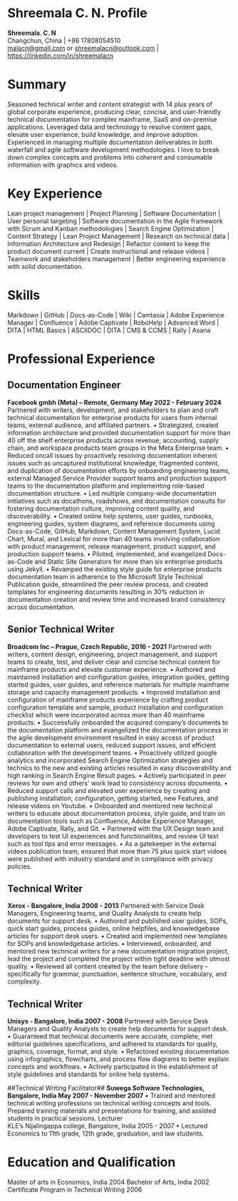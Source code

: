 # Shreemala C. N. Profile<br>

**Shreemala. C. N** <br>
Changchun, China | +86 17808054510 <br>
malacn@gmail.com or shreemalacn@outlook.com | https://linkedin.com/in/shreemalacn

# Summary
Seasoned technical writer and content strategist with 14 plus years of global corporate experience, producing clear, concise, and user-friendly technical documentation for complex mainframe, SaaS and on-premise applications. Leveraged data and technology to resolve content gaps, elevate user experience, build knowledge, and improve adoption. Experienced in managing multiple documentation deliverables in both waterfall and agile software development methodologies. I love to break down complex concepts and problems into coherent and consumable information with graphics and videos. 

# Key Experience
Lean project management | Project Planning | Software Documentation | User personal targeting | Software documentation in the Agile framework with Scrum and Kanban methodologies | Search Engine Optimization | Content Strategy | Lean Project Management | Research on technical data | Information Architecture and Redesign | Refactor content to keep the product document current | Create instructional and release videos | Teamwork and stakeholders management | Better engineering experience with solid documentation.

# Skills
Markdown | GitHub | Docs-as-Code | Wiki | Camtasia | Adobe Experience Manager | Confluence | Adobe Captivate | RoboHelp | Advanced Word | DITA | HTML Basics | ASCIIDOC | DITA | CMS & CCMS | Rally | Asana

# Professional Experience
## Documentation Engineer	 
**Facebook gmbh (Meta) – Remote, Germany May 2022 - February 2024**
Partnered with writers, development, and stakeholders to plan and craft technical documentation for enterprise products for users from internal teams, external audience, and affiliated partners. 
•	Strategized, created information architecture and provided documentation support for more than 40 off the shelf enterprise products across revenue, accounting, supply chain, and workspace products team groups in the Meta Enterprise team.
•	Reduced oncall issues by proactively resolving documentation inherent issues such as uncaptured institutional knowledge, fragmented content, and duplication of documentation efforts by onboarding engineering teams, external Managed Service Provider support teams and production support teams to the documentation platform and implementing role-based documentation structure.
•	Led multiple company-wide documentation initiatives such as docathons, roadshows, and documentation consults for fostering documentation culture, improving content quality, and discoverability.
•	Created online help systems, user guides, runbooks, engineering guides, system diagrams, and reference documents using Docs-as-Code, GitHub, Markdown, Content Management System, Lucid Chart, Mural, and Lexical for more than 40 teams involving collaboration with product management, release management, product support, and production support teams.
•	Piloted, implemented, and evangelized Docs-as-Code and Static Site Generators for more than six enterprise products using Jekyll.
•	Revamped the existing style guide for enterprise products documentation team in adherence to the Microsoft Style Technical Publication guide, streamlined the peer review process, and created templates for engineering documents resulting in 30% reduction in documentation creation and review time and increased brand consistency across documentation. 

## Senior Technical Writer 							 
**Broadcom Inc – Prague, Czech Republic, 2016 - 2021**
Partnered with writers, content design, engineering, project management, and support teams to create, test, and deliver clear and concise technical content for mainframe products and elevate customer experience.
•	Authored and maintained installation and configuration guides, integration guides, getting started guides, user guides, and reference materials for multiple mainframe storage and capacity management products. 
•	Improved installation and configuration of mainframe products experience by crafting product configuration template and sample, product installation and configuration checklist which were incorporated across more than 40 mainframe products. 
•	Successfully onboarded the acquired company’s documents to the documentation platform and evangelized the documentation process in the agile development environment resulted in easy access of product documentation to external users, reduced support issues, and efficient collaboration with the development teams. 
•	Proactively utilized google analytics and incorporated Search Engine Optimization strategies and technics to the new and existing articles resulted in easy discoverability and high ranking in Search Engine Result pages. 
•	Actively participated in peer reviews for own and others' work lead to consistency across documents. 
•	Reduced support calls and elevated user experience by creating and publishing installation, configuration, getting started, new Features, and release videos on Youtube. 
•	Onboarded and mentored new technical writers to educate about documentation process, style guide, and train on documentation tools such as Confluence, Adobe Experience Manager, Adobe Captivate, Rally, and Git. 
•	Partnered with the UX Design team and developers to test UI experiences and functionalities, and review UI text such as tool tips and error messages.
•	As a gatekeeper in the external videos publication team, ensured that more than 75 plus quick start vidoes were published with industry standard and in compliance with privacy policies.

## Technical Writer	 
**Xerox - Bangalore, India 	2008 - 2013**
Partnered with Service Desk Managers, Engineering teams, and Quality Analysts to create help documents for support desk. 
•	Authored and published user guides, SOPs, quick start guides, process guides, online helpfiles, and knowledgebase articles for support desk users. 
•	Created and implemented new templates for SOPs and knowledgebase articles. 
•	Interviewed, onboarded, and mentored new technical writers for a new documentation migration project, lead the project and completed the project within tight deadline with utmost quality. 
•	Reviewed all content created by the team before delivery – specifically for grammar, punctuation, sentence structure, vocabulary, and complexity. 

## Technical Writer	 
**Unisys - Bangalore, India 2007 - 2008**
Partnered with Service Desk Managers and Quality Analysts to create help documents for support desk. 
•	Guaranteed that technical documents were accurate, complete, met editorial guidelines specifications, and adhered to standards for quality, graphics, coverage, format, and style. 
•	Refactored existing documentation using infographics, flowcharts, and process flow diagrams to better explain concepts and workflows. 
•	Actively participated in the establishment of style guidelines and standards for online help systems. 

##Technical Writing Facilitator##
**Suwega Software Technologies, Bangalore, India 					May 2007 - November 2007**
•	Trained and mentored technical writing professions on technical writing concepts and tools. Prepared training materials and presentations for training, and assisted students in practical sessions. 
Lecturer	 
KLE’s Nijalingappa college, Bangalore, India 	 2005 - 2007 
•	Lectured Economics to 11th grade, 12th grade, graduation, and law students. 

# Education and Qualification
Master of arts in Economics, India                                 	2004 
Bachelor of Arts, India 	                                          2002 
Certificate Program in Technical Writing 								             2006








